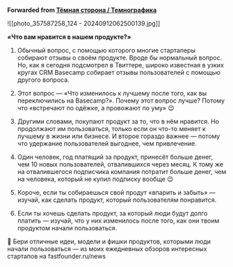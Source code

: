 **Forwarded from [Тёмная сторона / Темнографика](https://t.me/temno/6452)**

![[photo_357587258_124 - 20240912062500139.jpg]]

**«Что вам нравится в нашем продукте?»**

1. Обычный вопрос, с помощью которого многие стартаперы собирают отзывы о своём продукте. Вроде бы нормальный вопрос. Но, как я сегодня подсмотрел в Твиттере, широко известная в узких кругах CRM Basecamp собирает отзывы пользователей с помощью другого вопроса.

2. Этот вопрос — «Что изменилось к лучшему после того, как вы переключились на Basecamp?». Почему этот вопрос лучше? Потому что «встречают по одёжке, а провожают по уму» 😉

3. Другими словами, покупают продукт за то, что в нём нравится. Но продолжают им пользоваться, только если он что-то меняет к лучшему в жизни или бизнесе. И второе гораздо важнее — потому что удержание пользователей выгоднее, чем привлечение.

4. Один человек, год платящий за продукт, принесёт больше денег, чем 10 новых пользователей, отвалившихся через месяц. К тому же на отвалившегося подписчика компания потратит больше денег, чем на человека, который не купил подписку вообще 😉 

5. Короче, если ты собираешься свой продут «впарить и забыть» — изучай, как сделать продукт, который пользователям понравится.

6. Если ты хочешь сделать продукт, за который люди будут долго платить — изучай, что у них изменилось после того, как они твоим продуктом начали пользоваться.

🚀 Бери отличные идеи, модели и фишки продуктов, которыми люди начали пользоваться — из моих ежедневных обзоров интересных стартапов на fastfounder.ru/news